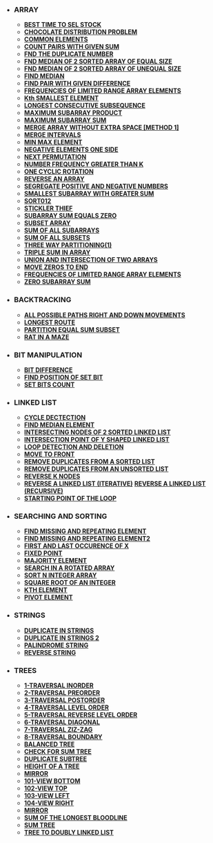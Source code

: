 * ### ARRAY
    * __[BEST TIME TO SEL STOCK](https://github.com/ashish25-bit/data-structure-algorithms/blob/master/Array/Best-Time-To-Sell-Stock.cpp)__
    * __[CHOCOLATE DISTRIBUTION PROBLEM](https://github.com/ashish25-bit/data-structure-algorithms/blob/master/Array/Chocolate-Distribution-Problem.cpp)__
    * __[COMMON ELEMENTS](https://github.com/ashish25-bit/data-structure-algorithms/blob/master/Array/Common-Elements-3-Array.cpp)__
    * __[COUNT PAIRS WITH GIVEN SUM](https://github.com/ashish25-bit/data-structure-algorithms/blob/master/Array/Count-Pairs-With-Given-Sum.cpp)__
    * __[FND THE DUPLICATE NUMBER](https://github.com/ashish25-bit/data-structure-algorithms/blob/master/Array/Duplicate-Element(Only-One).cpp)__
    * __[FND MEDIAN OF 2 SORTED ARRAY OF EQUAL SIZE](https://github.com/ashish25-bit/data-structure-algorithms/blob/master/Array/Find-Median-2-Sorted-Array-Equal-Size.cpp)__
    * __[FND MEDIAN OF 2 SORTED ARRAY OF UNEQUAL SIZE](https://github.com/ashish25-bit/data-structure-algorithms/blob/master/Array/Find-Median-2-Sorted-Array-Unequal-Size.cpp)__
    * __[FIND MEDIAN](https://github.com/ashish25-bit/data-structure-algorithms/blob/master/Array/Find-Median-Array.cpp)__
    * __[FIND PAIR WITH GIVEN DIFFERENCE](https://github.com/ashish25-bit/data-structure-algorithms/blob/master/Array/Find-Pair-Given-Difference.cpp)__
    * __[FREQUENCIES OF LIMITED RANGE ARRAY ELEMENTS](https://github.com/ashish25-bit/data-structure-algorithms/blob/master/Array/Frequencies-Of-Limited-Range-Array-Elements.cpp)__
    * __[Kth SMALLEST ELEMENT](https://github.com/ashish25-bit/data-structure-algorithms/blob/master/Array/Kth-Smallest-Element.js)__
    * __[LONGEST CONSECUTIVE SUBSEQUENCE](https://github.com/ashish25-bit/data-structure-algorithms/blob/master/Array/Longest-Consecutive-Subsequence.cpp)__
    * __[MAXIMUM SUBARRAY PRODUCT](https://github.com/ashish25-bit/data-structure-algorithms/blob/master/Array/Maximum-Product-Subarray.js)__
    * __[MAXIMUM SUBARRAY SUM](https://github.com/ashish25-bit/data-structure-algorithms/blob/master/Array/Maximum-Subarray-Sum.cpp)__
    * __[MERGE ARRAY WITHOUT EXTRA SPACE [METHOD 1]](https://github.com/ashish25-bit/data-structure-algorithms/blob/master/Array/Merge-Array.cpp)__ 
    * __[MERGE INTERVALS](https://github.com/ashish25-bit/data-structure-algorithms/blob/master/Array/Merge-Intervals.js)__
    * __[MIN MAX ELEMENT](https://github.com/ashish25-bit/data-structure-algorithms/blob/master/Array/Min-Max-Element.cpp)__
    * __[NEGATIVE ELEMENTS ONE SIDE](https://github.com/ashish25-bit/data-structure-algorithms/blob/master/Array/Negative-One-Side.cpp)__
    * __[NEXT PERMUTATION](https://github.com/ashish25-bit/data-structure-algorithms/blob/master/Array/Next-Permutation.cpp)__
    * __[NUMBER FREQUENCY GREATER THAN K](https://github.com/ashish25-bit/data-structure-algorithms/blob/master/Array/Number-Freqency-Greater-Than-K.cpp)__
    * __[ONE CYCLIC ROTATION](https://github.com/ashish25-bit/data-structure-algorithms/blob/master/Array/One-Cyclic-Rotation.cpp)__
    * __[REVERSE AN ARRAY](https://github.com/ashish25-bit/data-structure-algorithms/blob/master/Array/Reverse.cpp)__
    * __[SEGREGATE POSITIVE AND NEGATIVE NUMBERS](https://github.com/ashish25-bit/data-structure-algorithms/blob/master/Array/Segregate-Positive-Negative-Numbers.cpp)__
    * __[SMALLEST SUBARRAY WITH GREATER SUM](https://github.com/ashish25-bit/data-structure-algorithms/blob/master/Array/Smallest-Subarray-With-Greater-Sum.cpp)__
    * __[SORT012](https://github.com/ashish25-bit/data-structure-algorithms/blob/master/Array/Sort012.cpp)__
    * __[STICKLER THIEF](https://github.com/ashish25-bit/data-structure-algorithms/blob/master/Array/Stickler-Thief.cpp)__ 
    * __[SUBARRAY SUM EQUALS ZERO](https://github.com/ashish25-bit/data-structure-algorithms/blob/master/Array/Subarray-Sum-Zero.cpp)__
    * __[SUBSET ARRAY](https://github.com/ashish25-bit/data-structure-algorithms/blob/master/Array/Subset-Array.cpp)__
    * __[SUM OF ALL SUBARRAYS](https://github.com/ashish25-bit/data-structure-algorithms/blob/master/Array/Sum-All-Subarray.cpp)__
    * __[SUM OF ALL SUBSETS](https://github.com/ashish25-bit/data-structure-algorithms/blob/master/Array/Sum-All-Subsets.cpp)__
    * __[THREE WAY PARTITIONING(1)](https://github.com/ashish25-bit/data-structure-algorithms/blob/master/Array/Three-Way-Partitioning.cpp)__
    * __[TRIPLE SUM IN ARRAY](https://github.com/ashish25-bit/data-structure-algorithms/blob/master/Array/Triplet-Sum-In-Array.js)__
    * __[UNION AND INTERSECTION OF TWO  ARRAYS](https://github.com/ashish25-bit/data-structure-algorithms/blob/master/Array/Union-Intersection-Sorted-Array.cpp)__
    * __[MOVE ZEROS TO END](https://github.com/ashish25-bit/data-structure-algorithms/blob/master/Array/Zeros-To-End.cpp)__
    * __[FREQUENCIES OF LIMITED RANGE ARRAY ELEMENTS](https://github.com/ashish25-bit/data-structure-algorithms/blob/master/Array/Frequencies-Of-Limited-Range-Array-Elements.cpp)__
    * __[ZERO SUBARRAY SUM](https://github.com/ashish25-bit/data-structure-algorithms/blob/master/Array/Zero-Subarrays-Sum.js)__

* ### BACKTRACKING
    * __[ALL POSSIBLE PATHS RIGHT AND DOWN MOVEMENTS](https://github.com/ashish25-bit/data-structure-algorithms/blob/master/Backtracking/All-Possible-Path(Right-Bottom-Movement).cpp)__
    * __[LONGEST ROUTE](https://github.com/ashish25-bit/data-structure-algorithms/blob/master/Backtracking/Longest-Route.cpp)__
    * __[PARTITION EQUAL SUM SUBSET](https://github.com/ashish25-bit/data-structure-algorithms/blob/master/Backtracking/Partition-Equal-Subset-Sum.js)__
    * __[RAT IN A MAZE](https://github.com/ashish25-bit/data-structure-algorithms/blob/master/Backtracking/Rat-In-A-Maze.cpp)__

* ### BIT MANIPULATION
    * __[BIT DIFFERENCE](https://github.com/ashish25-bit/data-structure-algorithms/blob/master/Bit-Manipulation/Bit-Difference.js)__
    * __[FIND POSITION OF SET BIT](https://github.com/ashish25-bit/data-structure-algorithms/blob/master/Bit-Manipulation/Find-Position-Of-Set-Bit.js)__
    * __[SET BITS COUNT](https://github.com/ashish25-bit/data-structure-algorithms/blob/master/Bit-Manipulation/Set-Bits-Count.cpp)__

* ### LINKED LIST
    * __[CYCLE DECTECTION](https://github.com/ashish25-bit/data-structure-algorithms/blob/master/LinkedList/Cycle-Detection.cpp)__
    * __[FIND MEDIAN ELEMENT](https://github.com/ashish25-bit/data-structure-algorithms/blob/master/LinkedList/Find-Median-Element.cpp)__
    * __[INTERSECTING NODES OF 2 SORTED LINKED LIST](https://github.com/ashish25-bit/data-structure-algorithms/blob/master/LinkedList/Intersection-Nodes-Of-Sorted-LL.cpp)__
    * __[INTERSECTION POINT OF Y SHAPED LINKED LIST](https://github.com/ashish25-bit/data-structure-algorithms/blob/master/LinkedList/Intersection-Point-Y-Shapped-LL.cpp)__
    * __[LOOP DETECTION AND DELETION](https://github.com/ashish25-bit/data-structure-algorithms/blob/master/LinkedList/Loop-Detection-Deletion.cpp)__
    * __[MOVE TO FRONT](https://github.com/ashish25-bit/data-structure-algorithms/blob/master/LinkedList/Move-To-Front.cpp)__
    * __[REMOVE DUPLICATES FROM A SORTED LIST](https://github.com/ashish25-bit/data-structure-algorithms/blob/master/LinkedList/Remove-Duplicates-Sorted-Linked-List.cpp)__
    * __[REMOVE DUPLICATES FROM AN UNSORTED LIST](https://github.com/ashish25-bit/data-structure-algorithms/blob/master/LinkedList/Remove-Duplicates-Unsorted-Linked-List.cpp)__
    * __[REVERSE K NODES](https://github.com/ashish25-bit/data-structure-algorithms/blob/master/LinkedList/Reverse-K-Nodes.cpp)__
    * __[REVERSE A LINKED LIST (ITERATIVE)](https://github.com/ashish25-bit/data-structure-algorithms/blob/master/LinkedList/Reverse-SLL-Iterative.cpp)__
     __[REVERSE A LINKED LIST (RECURSIVE)](https://github.com/ashish25-bit/data-structure-algorithms/blob/master/LinkedList/Reverse-SLL-Recursive.cpp)__
    * __[STARTING POINT OF THE LOOP](https://github.com/ashish25-bit/data-structure-algorithms/blob/master/LinkedList/Starting-Point-Loop.cpp)__

* ### SEARCHING AND SORTING
    * __[FIND MISSING AND REPEATING ELEMENT](https://github.com/ashish25-bit/data-structure-algorithms/blob/master/Searching-Sorting/Find-Missing-Repeating.cpp)__
    * __[FIND MISSING AND REPEATING ELEMENT2](https://github.com/ashish25-bit/data-structure-algorithms/blob/master/Searching-Sorting/Find-Missing-Repeating2.cpp)__
    * __[FIRST AND LAST OCCURENCE OF X](https://github.com/ashish25-bit/data-structure-algorithms/blob/master/Searching-Sorting/First-And-Last-Occurrences-Of-Xcpp)__
    * __[FIXED POINT](https://github.com/ashish25-bit/data-structure-algorithms/blob/master/Searching-Sorting/Fixed-Point.cpp)__
    * __[MAJORITY ELEMENT](https://github.com/ashish25-bit/data-structure-algorithms/blob/master/Searching-Sorting/Majority-Element.cpp)__
    * __[SEARCH IN A ROTATED ARRAY](https://github.com/ashish25-bit/data-structure-algorithms/blob/master/Searching-Sorting/Search-In-Rotated-Sorted-Array.cpp)__
    * __[SORT N INTEGER ARRAY](https://github.com/ashish25-bit/data-structure-algorithms/blob/master/Searching-Sorting/Sort-N-Interger-Array.cpp)__
    * __[SQUARE ROOT OF AN INTEGER](https://github.com/ashish25-bit/data-structure-algorithms/blob/master/Searching-Sorting/Square-Root-Of-An-Integer.cpp)__
    * __[KTH ELEMENT](https://github.com/ashish25-bit/data-structure-algorithms/blob/master/Searching-Sorting/Kth-Element.js)__
    * __[PIVOT ELEMENT](https://github.com/ashish25-bit/data-structure-algorithms/blob/master/Searching-Sorting/Pivot-Element.js)__

* ### STRINGS
    * __[DUPLICATE IN STRINGS](https://github.com/ashish25-bit/data-structure-algorithms/blob/master/Strings/DuplicateInString.cpp)__
    * __[DUPLICATE IN STRINGS 2](https://github.com/ashish25-bit/data-structure-algorithms/blob/master/Strings/DuplicateInString2.cpp)__
    * __[PALINDROME STRING](https://github.com/ashish25-bit/data-structure-algorithms/blob/master/Strings/Palindrom-String.cpp)__
    * __[REVERSE STRING](https://github.com/ashish25-bit/data-structure-algorithms/blob/master/Strings/Reverse-String.cpp)__

* ### TREES
    * __[1-TRAVERSAL INORDER](https://github.com/ashish25-bit/data-structure-algorithms/blob/master/Trees/1-Traversal-Inorder.cpp)__
    * __[2-TRAVERSAL PREORDER](https://github.com/ashish25-bit/data-structure-algorithms/blob/master/Trees/2-Traversal-Preorder.cpp)__
    * __[3-TRAVERSAL POSTORDER](https://github.com/ashish25-bit/data-structure-algorithms/blob/master/Trees/3-Traversal-Postorder.cpp)__
    * __[4-TRAVERSAL LEVEL ORDER](https://github.com/ashish25-bit/data-structure-algorithms/blob/master/Trees/4-Traversal-Level-Order.cpp)__
    * __[5-TRAVERSAL REVERSE LEVEL ORDER](https://github.com/ashish25-bit/data-structure-algorithms/blob/master/Trees/5-Traversal-Reverse-Level-Order.cpp)__
    * __[6-TRAVERSAL DIAGONAL](https://github.com/ashish25-bit/data-structure-algorithms/blob/master/Trees/6-Traversal-Diagonal.cpp)__
    * __[7-TRAVERSAL ZIZ-ZAG](https://github.com/ashish25-bit/data-structure-algorithms/blob/master/Trees/6-Traversal-Zig-Zag.cpp)__
    * __[8-TRAVERSAL BOUNDARY](https://github.com/ashish25-bit/data-structure-algorithms/blob/master/Trees/8-Traversal-Boundary.cpp)__
    * __[BALANCED TREE](https://github.com/ashish25-bit/data-structure-algorithms/blob/master/Trees/Balanced-Tree.cpp)__
    * __[CHECK FOR SUM TREE](https://github.com/ashish25-bit/data-structure-algorithms/blob/master/Trees/Check-For-Sum-Tree.cpp)__
    * __[DUPLICATE SUBTREE](https://github.com/ashish25-bit/data-structure-algorithms/blob/master/Trees/Duplicate-Subtree.cpp)__
    * __[HEIGHT OF A TREE](https://github.com/ashish25-bit/data-structure-algorithms/blob/master/Trees/Height.cpp)__
    * __[MIRROR](https://github.com/ashish25-bit/data-structure-algorithms/blob/master/Trees/Mirror.cpp)__
    * __[101-VIEW BOTTOM](https://github.com/ashish25-bit/data-structure-algorithms/blob/master/Trees/101-View-Bottom.cpp)__
    * __[102-VIEW TOP](https://github.com/ashish25-bit/data-structure-algorithms/blob/master/Trees/102-View-Top.cpp)__
    * __[103-VIEW LEFT](https://github.com/ashish25-bit/data-structure-algorithms/blob/master/Trees/103-View-Left.cpp)__
    * __[104-VIEW RIGHT](https://github.com/ashish25-bit/data-structure-algorithms/blob/master/Trees/104-View-Right.cpp)__
    * __[MIRROR](https://github.com/ashish25-bit/data-structure-algorithms/blob/master/Trees/Mirror.cpp)__
    * __[SUM OF THE LONGEST BLOODLINE](https://github.com/ashish25-bit/data-structure-algorithms/blob/master/Trees/Sum-Of-The-Longest-Bloodline.cpp)__
    * __[SUM TREE](https://github.com/ashish25-bit/data-structure-algorithms/blob/master/Trees/Sum-Tree.cpp)__
    * __[TREE TO DOUBLY LINKED LIST](https://github.com/ashish25-bit/data-structure-algorithms/blob/master/Trees/Tree-To-Doubly-Linked-List.cpp)__